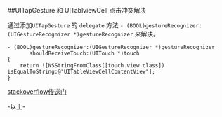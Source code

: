 ##UITapGesture 和 UITablviewCell 点击冲突解决

通过添加`UITapGesture` 的 `delegate` 方法 `- (BOOL)gestureRecognizer:(UIGestureRecognizer *)gestureRecognizer` 来解决。

```objc
- (BOOL)gestureRecognizer:(UIGestureRecognizer *)gestureRecognizer
       shouldReceiveTouch:(UITouch *)touch
{
    return ![NSStringFromClass([touch.view class]) isEqualToString:@"UITableViewCellContentView"];
}
```

[stackoverflow传送门](http://stackoverflow.com/questions/8192480/uitapgesturerecognizer-breaks-uitableview-didselectrowatindexpath)

-以上-